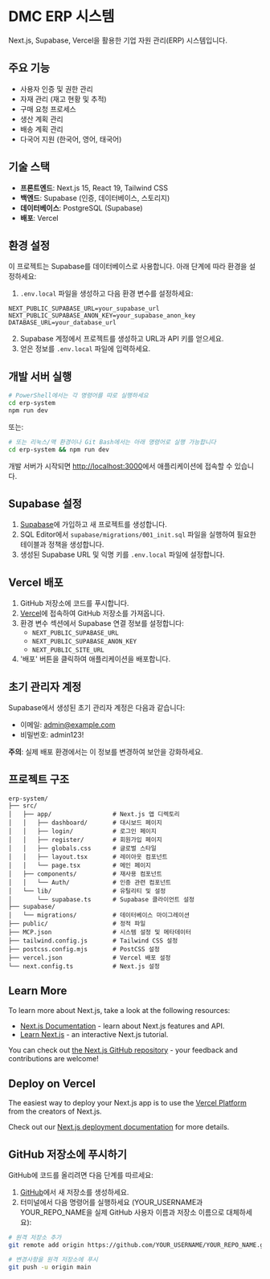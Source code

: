 # DMC ERP 시스템

Next.js, Supabase, Vercel을 활용한 기업 자원 관리(ERP) 시스템입니다.

## 주요 기능

- 사용자 인증 및 권한 관리
- 자재 관리 (재고 현황 및 추적)
- 구매 요청 프로세스
- 생산 계획 관리
- 배송 계획 관리
- 다국어 지원 (한국어, 영어, 태국어)

## 기술 스택

- **프론트엔드**: Next.js 15, React 19, Tailwind CSS
- **백엔드**: Supabase (인증, 데이터베이스, 스토리지)
- **데이터베이스**: PostgreSQL (Supabase)
- **배포**: Vercel

## 환경 설정

이 프로젝트는 Supabase를 데이터베이스로 사용합니다. 아래 단계에 따라 환경을 설정하세요:

1. `.env.local` 파일을 생성하고 다음 환경 변수를 설정하세요:

```
NEXT_PUBLIC_SUPABASE_URL=your_supabase_url
NEXT_PUBLIC_SUPABASE_ANON_KEY=your_supabase_anon_key
DATABASE_URL=your_database_url
```

2. Supabase 계정에서 프로젝트를 생성하고 URL과 API 키를 얻으세요.
3. 얻은 정보를 `.env.local` 파일에 입력하세요.

## 개발 서버 실행

```bash
# PowerShell에서는 각 명령어를 따로 실행하세요
cd erp-system
npm run dev
```

또는:

```bash
# 또는 리눅스/맥 환경이나 Git Bash에서는 아래 명령어로 실행 가능합니다
cd erp-system && npm run dev
```

개발 서버가 시작되면 [http://localhost:3000](http://localhost:3000)에서 애플리케이션에 접속할 수 있습니다.

## Supabase 설정

1. [Supabase](https://supabase.com/)에 가입하고 새 프로젝트를 생성합니다.
2. SQL Editor에서 `supabase/migrations/001_init.sql` 파일을 실행하여 필요한 테이블과 정책을 생성합니다.
3. 생성된 Supabase URL 및 익명 키를 `.env.local` 파일에 설정합니다.

## Vercel 배포

1. GitHub 저장소에 코드를 푸시합니다.
2. [Vercel](https://vercel.com/)에 접속하여 GitHub 저장소를 가져옵니다.
3. 환경 변수 섹션에서 Supabase 연결 정보를 설정합니다:
   - `NEXT_PUBLIC_SUPABASE_URL`
   - `NEXT_PUBLIC_SUPABASE_ANON_KEY`
   - `NEXT_PUBLIC_SITE_URL`
4. '배포' 버튼을 클릭하여 애플리케이션을 배포합니다.

## 초기 관리자 계정

Supabase에서 생성된 초기 관리자 계정은 다음과 같습니다:

- 이메일: admin@example.com
- 비밀번호: admin123!

**주의**: 실제 배포 환경에서는 이 정보를 변경하여 보안을 강화하세요.

## 프로젝트 구조

```
erp-system/
├── src/
│   ├── app/                 # Next.js 앱 디렉토리
│   │   ├── dashboard/       # 대시보드 페이지
│   │   ├── login/           # 로그인 페이지
│   │   ├── register/        # 회원가입 페이지
│   │   ├── globals.css      # 글로벌 스타일
│   │   ├── layout.tsx       # 레이아웃 컴포넌트
│   │   └── page.tsx         # 메인 페이지
│   ├── components/          # 재사용 컴포넌트
│   │   └── Auth/            # 인증 관련 컴포넌트
│   └── lib/                 # 유틸리티 및 설정
│       └── supabase.ts      # Supabase 클라이언트 설정
├── supabase/
│   └── migrations/          # 데이터베이스 마이그레이션
├── public/                  # 정적 파일
├── MCP.json                 # 시스템 설정 및 메타데이터
├── tailwind.config.js       # Tailwind CSS 설정
├── postcss.config.mjs       # PostCSS 설정
├── vercel.json              # Vercel 배포 설정
└── next.config.ts           # Next.js 설정
```

## Learn More

To learn more about Next.js, take a look at the following resources:

- [Next.js Documentation](https://nextjs.org/docs) - learn about Next.js features and API.
- [Learn Next.js](https://nextjs.org/learn) - an interactive Next.js tutorial.

You can check out [the Next.js GitHub repository](https://github.com/vercel/next.js) - your feedback and contributions are welcome!

## Deploy on Vercel

The easiest way to deploy your Next.js app is to use the [Vercel Platform](https://vercel.com/new?utm_medium=default-template&filter=next.js&utm_source=create-next-app&utm_campaign=create-next-app-readme) from the creators of Next.js.

Check out our [Next.js deployment documentation](https://nextjs.org/docs/app/building-your-application/deploying) for more details.

## GitHub 저장소에 푸시하기

GitHub에 코드를 올리려면 다음 단계를 따르세요:

1. [GitHub](https://github.com/)에서 새 저장소를 생성하세요.
2. 터미널에서 다음 명령어를 실행하세요 (YOUR_USERNAME과 YOUR_REPO_NAME을 실제 GitHub 사용자 이름과 저장소 이름으로 대체하세요):

```bash
# 원격 저장소 추가
git remote add origin https://github.com/YOUR_USERNAME/YOUR_REPO_NAME.git

# 변경사항을 원격 저장소에 푸시
git push -u origin main
```
